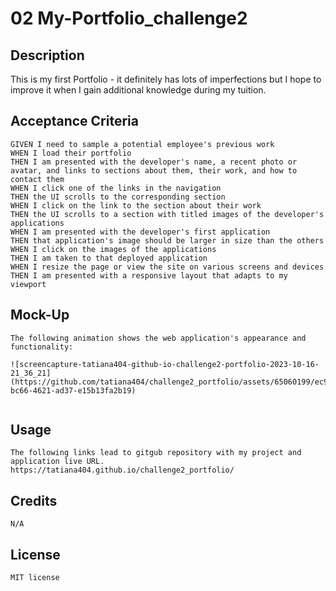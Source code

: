 # 02 My-Portfolio_challenge2

## Description

This is my first Portfolio - it definitely has lots of imperfections but I hope to improve it when I gain additional knowledge during my tuition.

## Acceptance Criteria

```
GIVEN I need to sample a potential employee's previous work
WHEN I load their portfolio
THEN I am presented with the developer's name, a recent photo or avatar, and links to sections about them, their work, and how to contact them
WHEN I click one of the links in the navigation
THEN the UI scrolls to the corresponding section
WHEN I click on the link to the section about their work
THEN the UI scrolls to a section with titled images of the developer's applications
WHEN I am presented with the developer's first application
THEN that application's image should be larger in size than the others
WHEN I click on the images of the applications
THEN I am taken to that deployed application
WHEN I resize the page or view the site on various screens and devices
THEN I am presented with a responsive layout that adapts to my viewport
```


## Mock-Up
```
The following animation shows the web application's appearance and functionality:

![screencapture-tatiana404-github-io-challenge2-portfolio-2023-10-16-21_36_21](https://github.com/tatiana404/challenge2_portfolio/assets/65060199/ec935624-bc66-4621-ad37-e15b13fa2b19)


```
## Usage

```
The following links lead to gitgub repository with my project and application live URL.
https://tatiana404.github.io/challenge2_portfolio/

```

## Credits

```
N/A
```

## License

```
MIT license 
```
